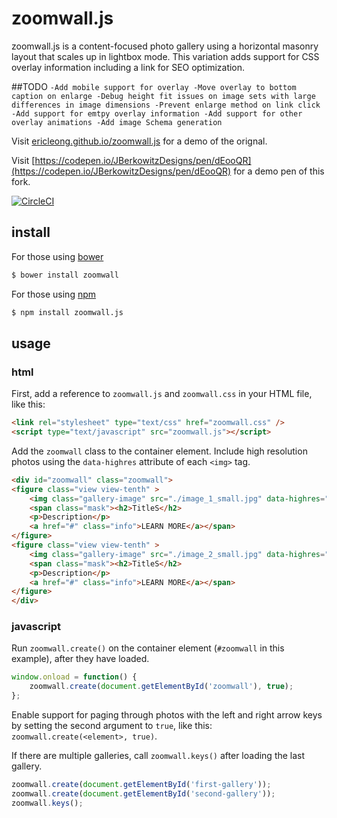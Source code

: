 zoomwall.js
===========
zoomwall.js is a content-focused photo gallery using a horizontal masonry layout that scales up in lightbox mode. This variation adds support for CSS overlay information including a link for SEO optimization. 

##TODO
`-Add mobile support for overlay
-Move overlay to bottom caption on enlarge
-Debug height fit issues on image sets with large differences in image dimensions
-Prevent enlarge method on link click
-Add support for emtpy overlay information
-Add support for other overlay animations
-Add image Schema generation `


Visit [ericleong.github.io/zoomwall.js](http://ericleong.github.io/zoomwall.js) for a demo of the orignal.

Visit [https://codepen.io/JBerkowitzDesigns/pen/dEooQR](https://codepen.io/JBerkowitzDesigns/pen/dEooQR) for a demo pen of this fork.

[![CircleCI](https://circleci.com/gh/ericleong/zoomwall.js/tree/master.svg?style=svg)](https://circleci.com/gh/ericleong/zoomwall.js/tree/master)

install
-------
For those using [bower](http://bower.io/)
```bash
$ bower install zoomwall
```

For those using [npm](https://www.npmjs.com/)
```bash
$ npm install zoomwall.js
```

usage
-----

### html

First, add a reference to `zoomwall.js` and `zoomwall.css` in your HTML file, like this:
```html
<link rel="stylesheet" type="text/css" href="zoomwall.css" />
<script type="text/javascript" src="zoomwall.js"></script>
```

Add the `zoomwall` class to the container element. Include high resolution photos using the `data-highres` attribute of each `<img>` tag. 

```html
<div id="zoomwall" class="zoomwall">
<figure class="view view-tenth" >
    <img class="gallery-image" src="./image_1_small.jpg" data-highres="./image_1.jpg" alt="#">
    <span class="mask"><h2>TitleS</h2>
    <p>Description</p>
    <a href="#" class="info">LEARN MORE</a></span>
</figure>
<figure class="view view-tenth" >
    <img class="gallery-image" src="./image_2_small.jpg" data-highres="./image_2.jpg" alt="#">
    <span class="mask"><h2>TitleS</h2>
    <p>Description</p>
    <a href="#" class="info">LEARN MORE</a></span>
</figure>    
</div>
```

### javascript

Run `zoomwall.create()` on the container element (`#zoomwall` in this example), after they have loaded.

```javascript
window.onload = function() {
    zoomwall.create(document.getElementById('zoomwall'), true);
};
```

Enable support for paging through photos with the left and right arrow keys by setting the second argument to `true`, like this: `zoomwall.create(<element>, true)`.

If there are multiple galleries, call `zoomwall.keys()` after loading the last gallery.

```javascript
zoomwall.create(document.getElementById('first-gallery'));
zoomwall.create(document.getElementById('second-gallery'));
zoomwall.keys();
```
